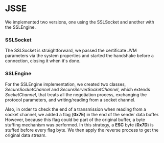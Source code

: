 # JSSE

We implemented two versions, one using the SSLSocket and another with the SSLEngine.

### SSLSocket

The SSLSocket is straightforward, we passed the certificate JVM parameters via the system properties and started the handshake before a connection, closing it when it's done.

### SSLEngine

For the SSLEngine implementation, we created two classes, *SecureSocketChannel* and *SecureServerSocketChannel*, which extends *SocketChannel*, that treats all the negotiation process, exchanging the protocol parameters, and writing/reading from a socket channel.

Also, in order to check the end of a transmission when reading from a socket channel, we added a flag (**0x7E**) in the end of the sender data buffer.
However, because this flag could be part of the original buffer, a byte stuffing mechanism was performed. In this strategy, a **ESC** byte (**0x7D**) is stuffed before every flag byte. We then apply the reverse process to get the original data stream.
